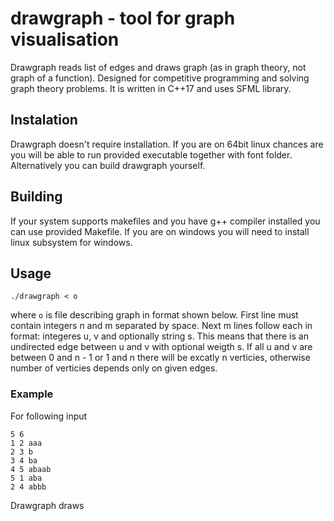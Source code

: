 # drawgraph - tool for graph visualisation

Drawgraph reads list of edges and draws graph (as in graph theory, not graph of a function). Designed for competitive programming and solving graph theory problems.
It is written in C++17 and uses SFML library.

## Instalation

Drawgraph doesn't require installation. If you are on 64bit linux chances are you will be able to run provided executable together with font folder.
Alternatively you can build drawgraph yourself.

## Building

If your system supports makefiles and you have g++ compiler installed you can use provided Makefile.
If you are on windows you will need to install linux subsystem for windows.

## Usage

```
./drawgraph < o
```
where ``` o ``` is file describing graph in format shown below.
First line must contain integers n and m separated by space. Next m lines follow each in format: integeres u, v and optionally string s.
This means that there is an undirected edge between u and v with optional weigth s. If all u and v are between 0 and n - 1 or 1 and n there will be excatly n verticies,
otherwise number of verticies depends only on given edges.

### Example

For following input
```
5 6
1 2 aaa
2 3 b
3 4 ba
4 5 abaab
5 1 aba
2 4 abbb
```
Drawgraph draws

